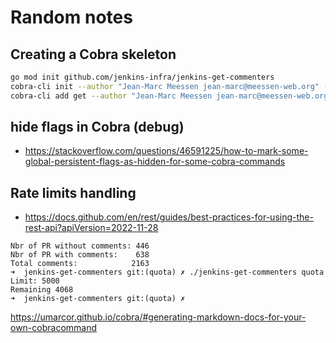 # Random notes

## Creating a Cobra skeleton

```sh
go mod init github.com/jenkins-infra/jenkins-get-commenters
cobra-cli init --author "Jean-Marc Meessen jean-marc@meessen-web.org" --license MIT
cobra-cli add get --author "Jean-Marc Meessen jean-marc@meessen-web.org" --license MIT
```

## hide flags in Cobra (debug)
- https://stackoverflow.com/questions/46591225/how-to-mark-some-global-persistent-flags-as-hidden-for-some-cobra-commands

## Rate limits handling
- https://docs.github.com/en/rest/guides/best-practices-for-using-the-rest-api?apiVersion=2022-11-28

```
Nbr of PR without comments: 446
Nbr of PR with comments:    638
Total comments:            2163
➜  jenkins-get-commenters git:(quota) ✗ ./jenkins-get-commenters quota                            
Limit: 5000 
Remaining 4068 
➜  jenkins-get-commenters git:(quota) ✗ 
```

https://umarcor.github.io/cobra/#generating-markdown-docs-for-your-own-cobracommand